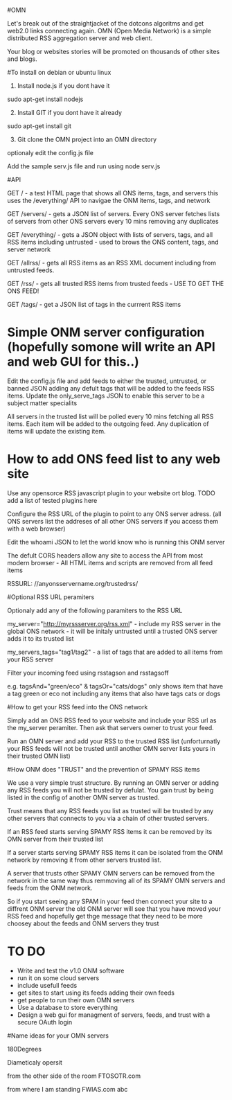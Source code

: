 #OMN

Let's break out of the straightjacket of the dotcons algoritms and get web2.0 links connecting again. OMN (Open Media Network) is a simple distributed RSS aggregation server and web client.

Your blog or websites stories will be promoted on thousands of other sites and blogs.

#To install on debian or ubuntu linux 

1) Install node.js if you dont have it

sudo apt-get install nodejs

2) Install GIT if you dont have it already

sudo apt-get install git

3) Git clone the OMN project into an OMN directory




optionaly edit the config.js file

Add the sample serv.js file and run using node serv.js

#API

GET / - a test HTML page that shows all ONS items, tags, and servers this uses the /everything/ API to navigae the ONM items, tags, and network

GET /servers/ - gets a JSON list of servers. Every ONS server fetches lists of servers from other ONS servers every 10 mins removing any duplicates

GET /everything/ - gets a JSON object with lists of servers, tags, and all RSS items including untrusted - used to brows the ONS content, tags, and server network

GET /allrss/ - gets all RSS items as an RSS XML document including from untrusted feeds. 

GET /rss/ - gets all trusted RSS items from trusted feeds - USE TO GET THE ONS FEED!

GET /tags/ - get a JSON list of tags in the currrent RSS items

# Simple ONM server configuration (hopefully somone will write an API and web GUI for this..)

Edit the config.js file and add feeds to either the trusted, untrusted, or banned JSON adding any defult tags that will be added to the feeds RSS items. Update the only_serve_tags JSON to enable this server to be a subject matter specialits

All servers in the trusted list will be polled every 10 mins fetching all RSS items. Each item will be added to the outgoing feed. Any duplication of items will update the existing item.

# How to add ONS feed list to any web site

Use any opensorce RSS javascript plugin to your website ort blog. TODO add a list of tested plugins here

Configure the RSS URL of the plugin to point to any ONS server adress. (all ONS servers list the addreses of all other ONS servers if you access them with a web browser)

Edit the whoami JSON to let the world know who is running this ONM server 

The defult CORS headers allow any site to access the API from most modern browser - All HTML items and scripts are removed from all feed items

RSSURL: //anyonsservername.org/trustedrss/

#Optional RSS URL peramiters

Optionaly add any of the following paramiters to the RSS URL

my_server="http://myrssserver.org/rss.xml" - include my RSS server in the global ONS network - it will be initaly untrusted until a trusted ONS server adds it to its trusted list

my_servers_tags="tag1/tag2" - a list of tags that are added to all items from your RSS server

Filter your incoming feed using rsstagson and rsstagsoff

e.g. tagsAnd="green/eco"  & tagsOr="cats/dogs"  only shows item that have a tag green or eco not including any items that also have tags cats or dogs

#How to get your RSS feed into the ONS network

Simply add an ONS RSS feed to your website and include your RSS url as the my_server peramiter. Then ask that servers owner to trust your feed.

Run an OMN server and add your RSS to the trusted RSS list (unforturnatly your RSS feeds will not be trusted until another OMN server lists yours in their trusted OMN list)

#How ONM does "TRUST" and the prevention of SPAMY RSS items 

We use a very simple trust structure. By running an OMN server or adding any RSS feeds you will not be trusted by defulat. You gain trust by  being listed in the config of another OMN server as trusted.

Trust means that any RSS feeds you list as trusted will be trusted by any other servers that connects to you via a chain of other trusted servers.

If an RSS feed starts serving SPAMY RSS items it can be removed by its OMN server from their trusted list

If a server starts serving SPAMY RSS items it can be isolated from the ONM network by removing it from other servers trusted list. 

A server that trusts other SPAMY OMN servers can be removed from the network in the same way thus remmoving all of its SPAMY OMN servers and feeds from the ONM network.

So if you start seeing any SPAM in your feed then connect your site to a diffrent ONM server the old ONM server will see that you have moved your RSS feed  and  hopefully get thge message that they need to be more choosey about the feeds and ONM servers they trust


# TO DO

* Write and test the v1.0 ONM software
* run it on some cloud servers
* include usefull feeds
* get sites to start using its feeds adding their own feeds
* get people to run their own OMN servers
* Use a database to store everything
* Design a web gui for managment of servers, feeds, and trust with a secure OAuth login


#Name ideas for your OMN servers

180Degrees

Diameticaly opersit

from the other side of the room FTOSOTR.com

from where I am standing FWIAS.com
abc

